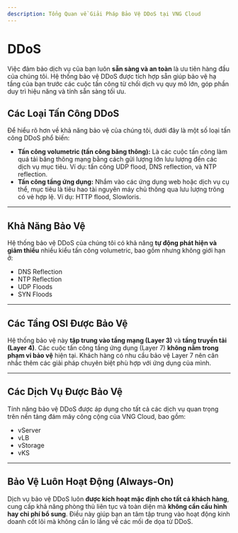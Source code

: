 ```yaml
---
description: Tổng Quan về Giải Pháp Bảo Vệ DDoS tại VNG Cloud
---
```


# DDoS

Việc đảm bảo dịch vụ của bạn luôn **sẵn sàng và an toàn** là ưu tiên hàng đầu của chúng tôi. Hệ thống bảo vệ DDoS được tích hợp sẵn giúp bảo vệ hạ tầng của bạn trước các cuộc tấn công từ chối dịch vụ quy mô lớn, góp phần duy trì hiệu năng và tính sẵn sàng tối ưu.

## Các Loại Tấn Công DDoS

Để hiểu rõ hơn về khả năng bảo vệ của chúng tôi, dưới đây là một số loại tấn công DDoS phổ biến:

* **Tấn công volumetric (tấn công băng thông):** Là các cuộc tấn công làm quá tải băng thông mạng bằng cách gửi lượng lớn lưu lượng đến các dịch vụ mục tiêu. Ví dụ: tấn công UDP flood, DNS reflection, và NTP reflection.
* **Tấn công tầng ứng dụng:** Nhắm vào các ứng dụng web hoặc dịch vụ cụ thể, mục tiêu là tiêu hao tài nguyên máy chủ thông qua lưu lượng trông có vẻ hợp lệ. Ví dụ: HTTP flood, Slowloris.

***

## Khả Năng Bảo Vệ

Hệ thống bảo vệ DDoS của chúng tôi có khả năng **tự động phát hiện và giảm thiểu** nhiều kiểu tấn công volumetric, bao gồm nhưng không giới hạn ở:

* DNS Reflection
* NTP Reflection
* UDP Floods
* SYN Floods

***

## Các Tầng OSI Được Bảo Vệ

Hệ thống bảo vệ này **tập trung vào tầng mạng (Layer 3)** và **tầng truyền tải (Layer 4)**. Các cuộc tấn công tầng ứng dụng (Layer 7) **không nằm trong phạm vi bảo vệ** hiện tại. Khách hàng có nhu cầu bảo vệ Layer 7 nên cân nhắc thêm các giải pháp chuyên biệt phù hợp với ứng dụng của mình.

***

## Các Dịch Vụ Được Bảo Vệ

Tính năng bảo vệ DDoS được áp dụng cho tất cả các dịch vụ quan trọng trên nền tảng đám mây công cộng của VNG Cloud, bao gồm:

* vServer
* vLB
* vStorage
* vKS

***

## Bảo Vệ Luôn Hoạt Động (Always-On)

Dịch vụ bảo vệ DDoS luôn **được kích hoạt mặc định cho tất cả khách hàng**, cung cấp khả năng phòng thủ liên tục và toàn diện mà **không cần cấu hình hay chi phí bổ sung**. Điều này giúp bạn an tâm tập trung vào hoạt động kinh doanh cốt lõi mà không cần lo lắng về các mối đe dọa từ DDoS.
